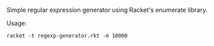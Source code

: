 Simple regular expression generator using Racket's enumerate library.

Usage:
```
racket -t regexp-generator.rkt -m 10000
```

